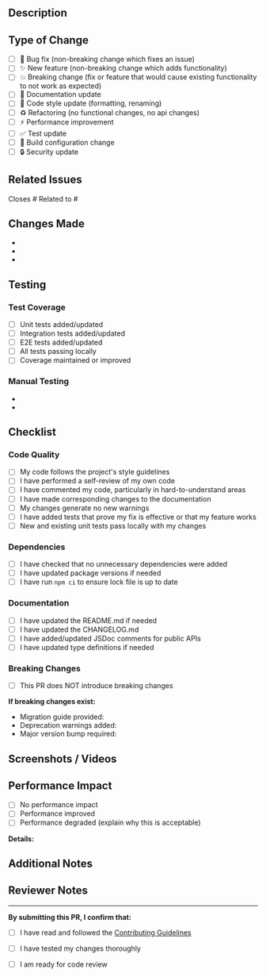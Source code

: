 ## Description

<!-- Provide a brief description of the changes in this PR -->

## Type of Change

<!-- Mark the relevant option with an "x" -->

- [ ] 🐛 Bug fix (non-breaking change which fixes an issue)
- [ ] ✨ New feature (non-breaking change which adds functionality)
- [ ] 💥 Breaking change (fix or feature that would cause existing functionality to not work as expected)
- [ ] 📝 Documentation update
- [ ] 🎨 Code style update (formatting, renaming)
- [ ] ♻️ Refactoring (no functional changes, no api changes)
- [ ] ⚡ Performance improvement
- [ ] ✅ Test update
- [ ] 🔧 Build configuration change
- [ ] 🔒 Security update

## Related Issues

<!-- Link to related issues using #issue_number -->

Closes #
Related to #

## Changes Made

<!-- List the main changes made in this PR -->

- 
- 
- 

## Testing

<!-- Describe the tests you ran to verify your changes -->

### Test Coverage

- [ ] Unit tests added/updated
- [ ] Integration tests added/updated
- [ ] E2E tests added/updated
- [ ] All tests passing locally
- [ ] Coverage maintained or improved

### Manual Testing

<!-- Describe any manual testing performed -->

- 
- 

## Checklist

<!-- Mark completed items with an "x" -->

### Code Quality

- [ ] My code follows the project's style guidelines
- [ ] I have performed a self-review of my own code
- [ ] I have commented my code, particularly in hard-to-understand areas
- [ ] I have made corresponding changes to the documentation
- [ ] My changes generate no new warnings
- [ ] I have added tests that prove my fix is effective or that my feature works
- [ ] New and existing unit tests pass locally with my changes

### Dependencies

- [ ] I have checked that no unnecessary dependencies were added
- [ ] I have updated package versions if needed
- [ ] I have run `npm ci` to ensure lock file is up to date

### Documentation

- [ ] I have updated the README.md if needed
- [ ] I have updated the CHANGELOG.md
- [ ] I have added/updated JSDoc comments for public APIs
- [ ] I have updated type definitions if needed

### Breaking Changes

<!-- If this PR introduces breaking changes, describe them here -->

- [ ] This PR does NOT introduce breaking changes

**If breaking changes exist:**

- Migration guide provided: <!-- link or description -->
- Deprecation warnings added: <!-- Yes/No -->
- Major version bump required: <!-- Yes/No -->

## Screenshots / Videos

<!-- If applicable, add screenshots or videos to help explain your changes -->

## Performance Impact

<!-- Describe any performance implications of your changes -->

- [ ] No performance impact
- [ ] Performance improved
- [ ] Performance degraded (explain why this is acceptable)

**Details:**

## Additional Notes

<!-- Add any additional notes, context, or concerns here -->

## Reviewer Notes

<!-- Specific areas you'd like reviewers to focus on -->

---

**By submitting this PR, I confirm that:**

- [ ] I have read and followed the [Contributing Guidelines](../CONTRIBUTING.md)
- [ ] I have tested my changes thoroughly
- [ ] I am ready for code review

